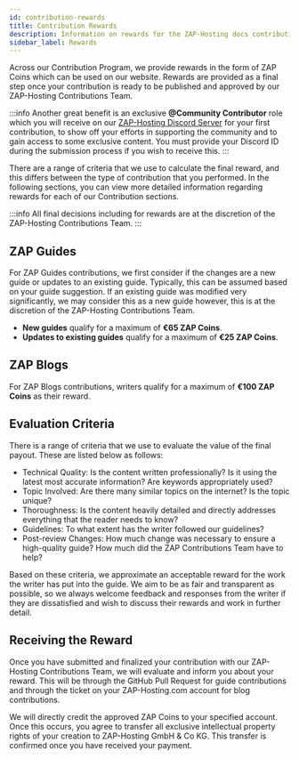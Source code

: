 ```yaml
---
id: contribution-rewards
title: Contribution Rewards
description: Information on rewards for the ZAP-Hosting docs contribution program - ZAP-Hosting.com documentation
sidebar_label: Rewards
---
```


Across our Contribution Program, we provide rewards in the form of ZAP Coins which can be used on our website. Rewards are provided as a final step once your contribution is ready to be published and approved by our ZAP-Hosting Contributions Team.

:::info
Another great benefit is an exclusive **@Community Contributor** role which you will receive on our [ZAP-Hosting Discord Server](https://discord.com/invite/zaphosting) for your first contribution, to show off your efforts in supporting the community and to gain access to some exclusive content. You must provide your Discord ID during the submission process if you wish to receive this.
:::

There are a range of criteria that we use to calculate the final reward, and this differs between the type of contribution that you performed. In the following sections, you can view more detailed information regarding rewards for each of our Contribution sections.

:::info
All final decisions including for rewards are at the discretion of the ZAP-Hosting Contributions Team.
:::

## ZAP Guides

For ZAP Guides contributions, we first consider if the changes are a new guide or updates to an existing guide. Typically, this can be assumed based on your guide suggestion. If an existing guide was modified very significantly, we may consider this as a new guide however, this is at the discretion of the ZAP-Hosting Contributions Team.

- **New guides** qualify for a maximum of **€65 ZAP Coins**. 
- **Updates to existing guides** qualify for a maximum of **€25 ZAP Coins**.

## ZAP Blogs

For ZAP Blogs contributions, writers qualify for a maximum of **€100 ZAP Coins** as their reward.

## Evaluation Criteria

There is a range of criteria that we use to evaluate the value of the final payout. These are listed below as follows:
- Technical Quality: Is the content written professionally? Is it using the latest most accurate information? Are keywords appropriately used?
- Topic Involved: Are there many similar topics on the internet? Is the topic unique?
- Thoroughness: Is the content heavily detailed and directly addresses everything that the reader needs to know?
- Guidelines: To what extent has the writer followed our guidelines?
- Post-review Changes: How much change was necessary to ensure a high-quality guide? How much did the ZAP Contributions Team have to help?

Based on these criteria, we approximate an acceptable reward for the work the writer has put into the guide. We aim to be as fair and transparent as possible, so we always welcome feedback and responses from the writer if they are dissatisfied and wish to discuss their rewards and work in further detail.

## Receiving the Reward

Once you have submitted and finalized your contribution with our ZAP-Hosting Contributions Team, we will evaluate and inform you about your reward. This will be through the GitHub Pull Request for guide contributions and through the ticket on your ZAP-Hosting.com account for blog contributions.

We will directly credit the approved ZAP Coins to your specified account. Once this occurs, you agree to transfer all exclusive intellectual property rights of your creation to ZAP-Hosting GmbH & Co KG. This transfer is confirmed once you have received your payment.